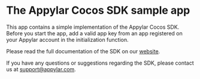 # The Appylar Cocos SDK sample app

This app contains a simple implementation of the Appylar Cocos SDK. Before you start the app, add a valid app key from an app registered on your Appylar account in the initialization function.

Please read the full documentation of the SDK on our [website](https://www.appylar.com/).

If you have any questions or suggestions regarding the SDK, please contact us at [support@appylar.com](mailto:support@appylar.com).

